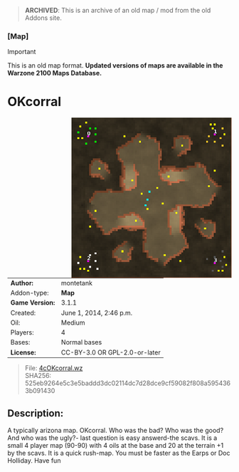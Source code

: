 > **ARCHIVED**: This is an archive of an old map / mod from the old Addons site.

### [Map]

> [!IMPORTANT]
> This is an old map format. **Updated versions of maps are available in the Warzone 2100 Maps Database.**

# OKcorral

<img src="./preview.jpg" align="right" />

| | |
| - | - |
| __Author:__ | montetank |
| Addon-type: | __Map__ |
| __Game Version:__ | 3.1.1 |
| Created: | June 1, 2014, 2:46 p.m. |
| Oil: | Medium |
| Players: | 4 |
| Bases: | Normal bases |
| __License:__ | CC-BY-3.0 OR GPL-2.0-or-later |

> File: [4cOKcorral.wz](https://github.com/Warzone2100/old-addons-site/raw/main/assets/274/4cOKcorral.wz)  
> SHA256: 525eb9264e5c3e5baddd3dc02114dc7d28dce9cf59082f808a5954363b091430

## Description:

A typically arizona map. OKcorral. Who was the bad? Who was the good? And who was the ugly?- last question is easy answerd-the scavs. It is a small 4 player map (90-90) with 4 oils at the base and 20 at the terrain +1 by the scavs. It is a quick rush-map. You must be faster as the Earps or Doc Holliday. Have fun

